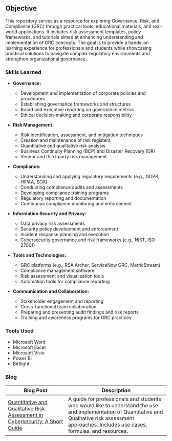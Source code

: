 ## Objective

This repository serves as a resource for exploring Governance, Risk, and Compliance (GRC) through practical tools, educational materials, and real-world applications. It includes risk assessment templates, policy frameworks, and tutorials aimed at enhancing understanding and implementation of GRC concepts. The goal is to provide a hands-on learning experience for professionals and students while showcasing practical solutions to navigate complex regulatory environments and strengthen organizational governance.

### Skills Learned

- **Governance:**
  - Development and implementation of corporate policies and procedures
  - Establishing governance frameworks and structures
  - Board and executive reporting on governance metrics
  - Ethical decision-making and corporate responsibility

- **Risk Management:**
  - Risk identification, assessment, and mitigation techniques
  - Creation and maintenance of risk registers
  - Quantitative and qualitative risk analysis
  - Business Continuity Planning (BCP) and Disaster Recovery (DR)
  - Vendor and third-party risk management

- **Compliance:**
  - Understanding and applying regulatory requirements (e.g., GDPR, HIPAA, SOX)
  - Conducting compliance audits and assessments
  - Developing compliance training programs
  - Regulatory reporting and documentation
  - Continuous compliance monitoring and enforcement

- **Information Security and Privacy:**
  - Data privacy risk assessments
  - Security policy development and enforcement
  - Incident response planning and execution
  - Cybersecurity governance and risk frameworks (e.g., NIST, ISO 27001)

- **Tools and Technologies:**
  - GRC platforms (e.g., RSA Archer, ServiceNow GRC, MetricStream)
  - Compliance management software
  - Risk assessment and visualization tools
  - Automation tools for compliance reporting

- **Communication and Collaboration:**
  - Stakeholder engagement and reporting
  - Cross-functional team collaboration
  - Preparing and presenting audit findings and risk reports
  - Training and awareness programs for GRC practices

### Tools Used

- Microsoft Word
- Microsoft Excel
- Microsoft Visio
- Power BI
- BitSight

### Blog
| Blog Post                                      | Description               |
|------------------------------------------------|---------------------------|
| <a href="https://github.com/VoxSecuritatis/Blog-GRC-QuantitativeQualitativeRiskAnalysis">Quantitative and Qualitative Risk Assessment in Cybersecurity: A Short Guide  | A guide for professionals and students who would like to understand the use and implementation of Quantitative and Qualitative risk assessment approaches.  Includes use cases, formulas, and resources. |
